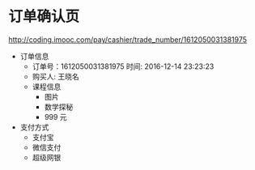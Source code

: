 # 订单确认页
http://coding.imooc.com/pay/cashier/trade_number/1612050031381975

+ 订单信息
    +  订单号：1612050031381975  时间: 2016-12-14 23:23:23
    +  购买人: 王晓名
    +  课程信息
        + 图片
        + 数学探秘
        + 999 元
+ 支付方式
    + 支付宝
    + 微信支付
    + 超级网银
    
